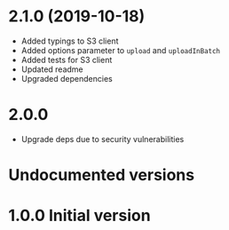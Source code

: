<a name="2.1.0"></a>
# 2.1.0 (2019-10-18)
- Added typings to S3 client
- Added options parameter to `upload` and `uploadInBatch`
- Added tests for S3 client
- Updated readme
- Upgraded dependencies

<a name="2.0.0"></a>
# 2.0.0
- Upgrade deps due to security vulnerabilities

# Undocumented versions

<a name="1.0.0"></a>
# 1.0.0 Initial version
